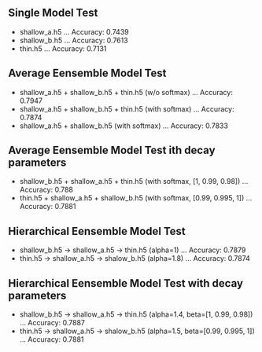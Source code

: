 ## Single Model Test
- shallow_a.h5 ... Accuracy:  0.7439
- shallow_b.h5 ... Accuracy:  0.7613
- thin.h5 ... Accuracy:  0.7131

## Average Eensemble Model Test
- shallow_a.h5 + shallow_b.h5 + thin.h5 (w/o softmax) ... Accuracy:  0.7947
- shallow_a.h5 + shallow_b.h5 + thin.h5 (with softmax) ... Accuracy:  0.7874
- shallow_a.h5 + shallow_b.h5 (with softmax) ... Accuracy:  0.7833

## Average Eensemble Model Test ith decay parameters
- shallow_b.h5 + shallow_a.h5 + thin.h5 (with softmax, [1, 0.99, 0.98]) ... Accuracy:  0.788
- thin.h5 + shallow_a.h5 + shallow_b.h5 (with softmax, [0.99, 0.995, 1]) ... Accuracy:  0.7881

## Hierarchical Eensemble Model Test
- shallow_b.h5 -> shallow_a.h5 -> thin.h5 (alpha=1) ... Accuracy:  0.7879
- thin.h5 -> shallow_a.h5 -> shalow_b.h5 (alpha=1.8) ... Accuracy:  0.7874

## Hierarchical Eensemble Model Test with decay parameters
- shallow_b.h5 -> shallow_a.h5 -> thin.h5 (alpha=1.4, beta=[1, 0.99, 0.98]) ... Accuracy:  0.7887
- thin.h5 -> shallow_a.h5 -> shalow_b.h5 (alpha=1.5, beta=[0.99, 0.995, 1]) ... Accuracy:  0.7881
